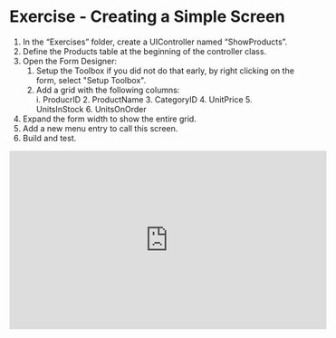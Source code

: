 ﻿# Exercise - Creating a Simple Screen


1.	In the “Exercises” folder, create a UIController named “ShowProducts”.
2.	Define the Products table at the beginning of the controller class.
3.	Open the Form Designer:  
    1.  Setup the Toolbox if you did not do that early, by right clicking on the form, select "Setup Toolbox".  
    2.  Add a grid with the following columns:  
        i.  ProducrID
        2.  ProductName
        3.  CategoryID
        4.  UnitPrice
        5.  UnitsInStock
        6.  UnitsOnOrder
4.  Expand the form width to show the entire grid. 
5.	Add a new menu entry to call this screen.
6.	Build and test.





<iframe width="560" height="315" src="https://www.youtube.com/embed/PkikKDuWjLw?list=PL1DEQjXG2xnKwhPzEwuvVkEL7a_D9-pkL" frameborder="0" allowfullscreen></iframe>
